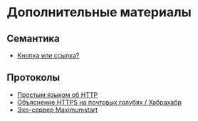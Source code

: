 # Дополнительные материалы

## Семантика

* [Кнопка или ссылка?](https://habrahabr.ru/post/317728/)

## Протоколы

* [Простым языком об HTTP](https://habrahabr.ru/post/215117/)
* [Объяснение HTTPS на почтовых голубях / Хабрахабр](https://habrahabr.ru/post/346752/)
* [Эхо-сервер Maximumstart](http://maximumstart-echo.herokuapp.com/)